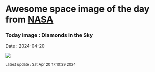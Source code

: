 
# Awesome space image of the day from [NASA](https://api.nasa.gov/)

### Today image : Diamonds in the Sky
Date : 2024-04-20

![](https://apod.nasa.gov/apod/image/2404/tse2024Dobbs_1024.jpg)

<small>Latest update : Sat Apr 20 17:10:39 2024</small>
        